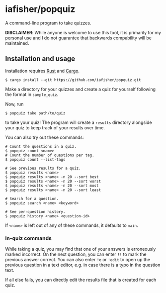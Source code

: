 # iafisher/popquiz
A command-line program to take quizzes.

**DISCLAIMER**: While anyone is welcome to use this tool, it is primarily for my
personal use and I do not guarantee that backwards compability will be maintained.


## Installation and usage
Installation requires [Rust](https://www.rust-lang.org/) and [Cargo](https://doc.rust-lang.org/stable/cargo/).

```shell
$ cargo install --git https://github.com/iafisher/popquiz.git
```

Make a directory for your quizzes and create a quiz for yourself following the format
in `sample_quiz`.

Now, run

```shell
$ popquiz take path/to/quiz
```

to take your quiz! The program will create a `results` directory alongside your quiz
to keep track of your results over time.

You can also try out these commands:
```shell
# Count the questions in a quiz.
$ popquiz count <name>
# Count the number of questions per tag.
$ popquiz count --list-tags

# See previous results for a quiz.
$ popquiz results <name>
$ popquiz results <name> -n 20 --sort best
$ popquiz results <name> -n 20 --sort worst
$ popquiz results <name> -n 20 --sort most
$ popquiz results <name> -n 20 --sort least

# Search for a question.
$ popquiz search <name> <keyword>

# See per-question history.
$ popquiz history <name> <question-id>
```

If `<name>` is left out of any of these commands, it defaults to `main`.


### In-quiz commands
While taking a quiz, you may find that one of your answers is erroneously marked
incorrect. On the next question, you can enter `!!` to mark the previous answer correct.
You can also enter `!e` or `!edit` to open up the previous question in a text editor,
e.g. in case there is a typo in the question text.

If all else fails, you can directly edit the results file that is created for each quiz.
